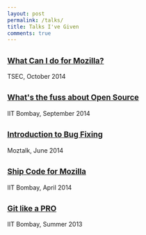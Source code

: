 ```yaml
---
layout: post
permalink: /talks/
title: Talks I've Given
comments: true
---
```


<section id="post">

<article class="post">
<h2 class="subtitle"><small><a href="contribute-mozilla/index.html">What Can I do for Mozilla?</a></small></h2>
<p>TSEC, October 2014</p>
</article>

<article class="post">
<h2 class="subtitle"><small><a href="gsoc">What's the fuss about Open Source</a></small></h2>
<p>IIT Bombay, September 2014</p>
</article>

<article class="post">
<h2 class="subtitle"><small><a href="fix-mozilla-bugs/?full#cover">Introduction to Bug Fixing</a></small></h2>
<p>Moztalk, June 2014</p>
</article>

<article class="post">
<h2 class="subtitle"><small><a href="ship-code-mozilla/index.html?full#main_cover">Ship Code for Mozilla</a></small></h2>
<p>IIT Bombay, April 2014</p>
</article>

<article class="post">
<h2 class="subtitle"><small><a href="git/index.html">Git like a PRO</a></small></h2>
<p>IIT Bombay, Summer 2013</p>
</article>

</section>